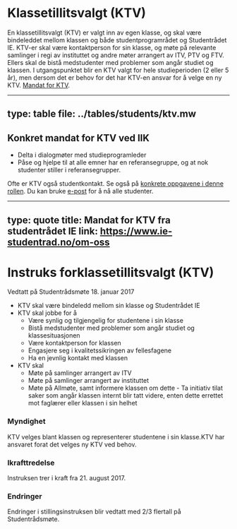 # Klassetillitsvalgt (KTV)

En klassetillitsvalgt (KTV) er valgt inn av egen klasse, og skal være bindeleddet mellom klassen og både studentprogramrådet og Studentrådet IE. KTV-er skal være kontaktperson for sin klasse, og møte på relevante samlinger i regi av instituttet og andre møter arrangert av ITV, PTV og FTV. Ellers skal de bistå medstudenter med problemer som angår studiet og klassen. I utgangspunktet blir en KTV valgt for hele studieperioden (2 eller 5 år), men dersom det er behov for det har KTV-en ansvar for å velge en ny KTV. 
[Mandat for KTV](https://www.ie-studentrad.no/om-oss).


---
type: table
file: ../tables/students/ktv.mw
---


## Konkret mandat for KTV ved IIK

- Delta i dialogmøter med studieprogramleder
- Påse og hjelpe til at alle emner har en referansegruppe, og at nok studenter stiller i referansegrupper.

Ofte er KTV også studentkontakt. Se også på [konkrete oppgavene i denne rollen](studentkontakt.html).
Du kan bruke [e-post](../epostlister.html) for å nå alle studenter.

---
type: quote
title: Mandat for KTV fra studentrådet IE
link: https://www.ie-studentrad.no/om-oss
--- 
# Instruks​ ​for​ ​klassetillitsvalgt​ ​(KTV) 

Vedtatt​ ​på​ ​Studentrådsmøte​ ​18.​ ​januar​ ​2017

- KTV​ skal​ ​være​ ​bindeledd​ ​mellom​ ​sin​ ​klasse​ ​og​ ​Studentrådet​ ​IE 
- KTV​ ​skal​ ​jobbe​ ​for​ ​å
  - Være​ ​synlig​ ​og​ ​tilgjengelig​ ​for​ ​studentene​ ​i​ ​sin​ ​klasse
  - Bistå​ ​medstudenter​ ​med​ ​problemer​ ​som​ ​angår​ ​studiet​ ​og ​​klassesituasjonen
  - Være​ ​kontaktperson​ ​for​ ​klassen
  - ​Engasjere​ ​seg​ ​i​ ​kvalitetssikringen​ ​av​ ​fellesfagene
  - ​Ha​ ​en​ ​jevnlig​ ​kontakt​ ​med​ ​klassen
- KTV​ ​skal
  - ​Møte​ ​på​ ​samlinger​ ​arrangert​ ​av​ ​ITV
  - ​Møte​ ​på​ ​samlinger​ ​arrangert​ ​av​ ​instituttet
  - ​Møte​ ​på​ ​Allmøte,​ ​samt​ ​informere​ ​klassen​ ​om​ ​dette
  -​ Ta​ ​initiativ​ ​til​ ​at​ ​saker​ ​som​ ​angår​ ​klassen​ ​internt​ ​blir​ ​tatt ​videre,​ ​enten​ ​dette​ ​er​ ​rettet​ ​mot​ ​faglærer​ ​eller​ ​klassen​ ​i​ ​sin ​​helhet

### Myndighet
KTV​ ​velges​ ​blant​ ​klassen​ ​og​ ​representerer​ ​studentene​ ​i​ ​sin​ ​klasse.​ ​KTV har​ ​ansvaret​ ​for​​at​ ​det​ ​velges​ ​ny​ ​KTV​ ​ved​ ​behov.

### Ikrafttredelse
Instruksen​ ​trer​ ​i​ ​kraft​ ​fra​ ​21.​ ​august​ ​2017.

### Endringer
Endringer​ ​i​ ​stillingsinstruksen​ ​blir​ ​vedtatt​ ​med​ ​2/3​ ​flertall​ ​på Studentrådsmøte.